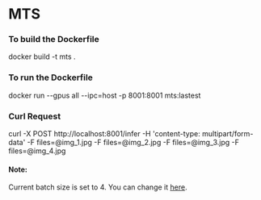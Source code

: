 # MTS
### To build the Dockerfile
docker build -t mts .
### To run the Dockerfile
docker run --gpus all --ipc=host -p 8001:8001 mts:lastest
### Curl Request
curl -X POST http://localhost:8001/infer  -H 'content-type: multipart/form-data'  -F files=@img_1.jpg -F files=@img_2.jpg -F files=@img_3.jpg -F files=@img_4.jpg
#### Note:
Current batch size is set to 4.
You can change it [here](https://github.com/FortressIQ/MTS/blob/331418d62783cbb90ebcce5b274c605b5aaf9f94/configs/finetune.yaml#L73).
